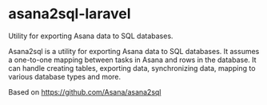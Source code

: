 # asana2sql-laravel
Utility for exporting Asana data to SQL databases.

Asana2sql is a utility for exporting Asana data to SQL databases. It assumes a one-to-one mapping between tasks in Asana and rows in the database. It can handle creating tables, exporting data, synchronizing data, mapping to various database types and more.

Based on https://github.com/Asana/asana2sql
